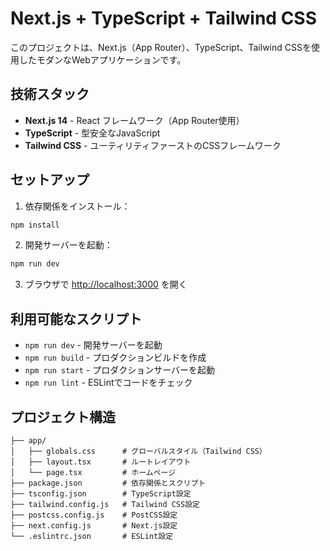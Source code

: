 # Next.js + TypeScript + Tailwind CSS

このプロジェクトは、Next.js（App Router）、TypeScript、Tailwind CSSを使用したモダンなWebアプリケーションです。

## 技術スタック

- **Next.js 14** - React フレームワーク（App Router使用）
- **TypeScript** - 型安全なJavaScript
- **Tailwind CSS** - ユーティリティファーストのCSSフレームワーク

## セットアップ

1. 依存関係をインストール：
```bash
npm install
```

2. 開発サーバーを起動：
```bash
npm run dev
```

3. ブラウザで [http://localhost:3000](http://localhost:3000) を開く

## 利用可能なスクリプト

- `npm run dev` - 開発サーバーを起動
- `npm run build` - プロダクションビルドを作成
- `npm run start` - プロダクションサーバーを起動
- `npm run lint` - ESLintでコードをチェック

## プロジェクト構造

```
├── app/
│   ├── globals.css      # グローバルスタイル（Tailwind CSS）
│   ├── layout.tsx       # ルートレイアウト
│   └── page.tsx         # ホームページ
├── package.json         # 依存関係とスクリプト
├── tsconfig.json        # TypeScript設定
├── tailwind.config.js   # Tailwind CSS設定
├── postcss.config.js    # PostCSS設定
├── next.config.js       # Next.js設定
└── .eslintrc.json       # ESLint設定
```
